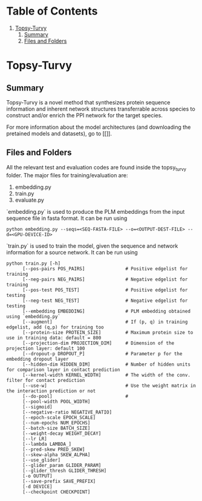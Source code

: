 
# Table of Contents

1.  [Topsy-Turvy](#orgfb12c61)
    1.  [Summary](#orgad8f434)
    2.  [Files and Folders](#orgab55b6b)


<a id="orgfb12c61"></a>

# Topsy-Turvy


<a id="orgad8f434"></a>

## Summary

Topsy-Turvy is a novel method that synthesizes protein sequence information and 
inherent network structures transferrable across species to construct and/or enrich the PPI 
network for the target species.  

For more information about the model architectures (and downloading the pretained models
and datasets), go to [[]].


<a id="orgab55b6b"></a>

## Files and Folders

All the relevant test and evaluation codes are found inside the topsy<sub>turvy</sub> folder. 
The major files for training/evaluation are:

1.  embedding.py
2.  train.py
3.  evaluate.py

\`embedding.py\` is used to produce the PLM embeddings from the input sequence file in 
fasta format. It can be run using

    python embedding.py --seqs=<SEQ-FASTA-FILE> --o=<OUTPUT-DEST-FILE> --d=<GPU-DEVICE-ID>

\`train.py\` is used to train the model, given the sequence and network information for a source 
network. It can be run using

    python train.py [-h] 
          [--pos-pairs POS_PAIRS]               # Positive edgelist for training 
          [--neg-pairs NEG_PAIRS]               # Negative edgelist for training
          [--pos-test POS_TEST]                 # Positive edgelist for testing 
          [--neg-test NEG_TEST]                 # Negative edgelist for testing
          [--embedding EMBEDDING]               # PLM embedding obtained using `embedding.py`
          [--augment]                           # If (p, q) in training edgelist, add (q,p) for training too
          [--protein-size PROTEIN_SIZE]         # Maximum protein size to use in training data: default = 800
          [--projection-dim PROJECTION_DIM]     # Dimension of the projection layer: default 100
          [--dropout-p DROPOUT_P]               # Parameter p for the embedding dropout layer
          [--hidden-dim HIDDEN_DIM]             # Number of hidden units for comparison layer in contact prediction
          [--kernel-width KERNEL_WIDTH]         # The width of the conv. filter for contact prediction
          [--use-w]                             # Use the weight matrix in the interaction prediction or not
          [--do-pool]                           # 
          [--pool-width POOL_WIDTH] 
          [--sigmoid]
          [--negative-ratio NEGATIVE_RATIO] 
          [--epoch-scale EPOCH_SCALE]
          [--num-epochs NUM_EPOCHS] 
          [--batch-size BATCH_SIZE]
          [--weight-decay WEIGHT_DECAY] 
          [--lr LR] 
          [--lambda LAMBDA_]
          [--pred-skew PRED_SKEW] 
          [--skew-alpha SKEW_ALPHA] 
          [--use_glider]
          [--glider_param GLIDER_PARAM] 
          [--glider_thresh GLIDER_THRESH]
          [-o OUTPUT] 
          [--save-prefix SAVE_PREFIX] 
          [-d DEVICE]
          [--checkpoint CHECKPOINT] 

